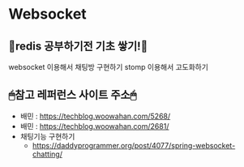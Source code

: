 # Websocket

## 🍒redis 공부하기전 기초 쌓기!🍒
websocket 이용해서 채팅방 구현하기
stomp 이용해서 고도화하기

## 🖱참고 레퍼런스 사이트 주소🖱
* 배민 : https://techblog.woowahan.com/5268/
* 배민 : https://techblog.woowahan.com/2681/
* 채팅기능 구현하기 
	* https://daddyprogrammer.org/post/4077/spring-websocket-chatting/

